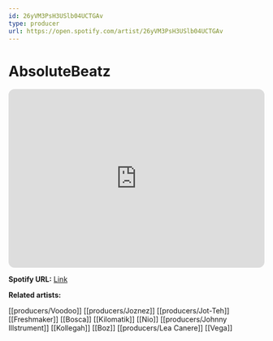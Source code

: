```yaml
---
id: 26yVM3PsH3USlb04UCTGAv
type: producer
url: https://open.spotify.com/artist/26yVM3PsH3USlb04UCTGAv
---
```

# AbsoluteBeatz

<iframe style="border-radius:12px" src="https://open.spotify.com/embed/artist/26yVM3PsH3USlb04UCTGAv" width="100%" height="352" frameBorder="0" allowfullscreen="" allow="autoplay; clipboard-write; encrypted-media; fullscreen; picture-in-picture" loading="lazy"></iframe>

**Spotify URL:** [Link](https://open.spotify.com/artist/26yVM3PsH3USlb04UCTGAv)

**Related artists:**

[[producers/Voodoo]]
[[producers/Joznez]]
[[producers/Jot-Teh]]
[[Freshmaker]]
[[Bosca]]
[[Kilomatik]]
[[Nio]]
[[producers/Johnny Illstrument]]
[[Kollegah]]
[[Boz]]
[[producers/Lea Canere]]
[[Vega]]
